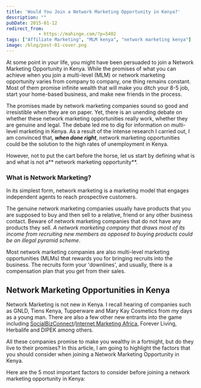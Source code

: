 ```yaml
---
title: 'Would You Join a Network Marketing Opportunity in Kenya?'
description: ""
pubDate: 2015-01-12
redirect_from:
            - https://mahinge.com/?p=5402
tags: ["Affiliate Marketing", "MLM kenya", "network marketing kenya"]
image: /blog/post-01-cover.png
---
```

At some point in your life, you might have been persuaded to join a Network Marketing Opportunity in Kenya. While the promises of what you can achieve when you join a multi-level (MLM) or network marketing opportunity varies from company to company, one thing remains constant. Most of them promise infinite wealth that will make you ditch your 8-5 job, start your home-based business, and make new friends in the process.

The promises made by network marketing companies sound so good and irresistible when they are on paper. Yet, there is an unending debate on whether these network marketing opportunities really work, whether they are genuine and legal. The debate led me to dig for information on multi-level marketing in Kenya. As a result of the intense research I carried out, I am convinced that, _**when done right**_, network marketing opportunities could be the solution to the high rates of unemployment in Kenya.

However, not to put the cart before the horse, let us start by defining what is and what is not a** network marketing opportunity**.

### What is Network Marketing?

In its simplest form, network marketing is a marketing model that engages independent agents to reach prospective customers.

The genuine network marketing companies usually have products that you are supposed to buy and then sell to a relative, friend or any other business contact. Beware of network marketing companies that do not have any products they sell. _A network marketing company that draws most of its income from recruiting new members as opposed to buying products could be an illegal pyramid scheme_.

Most network marketing companies are also multi-level marketing opportunities (MLMs) that rewards you for bringing recruits into the business. The recruits form your 'downlines', and usually, there is a compensation plan that you get from their sales.

## Network Marketing Opportunities in Kenya

Network Marketing is not new in Kenya. I recall hearing of companies such as GNLD, Tiens Kenya, Tupperware and Mary Kay Cosmetics from my days as a young man. There are also a few other new entrants into the game including [SocialBizConnect](https://mahinge.com/socialbizconnect-sbc-kenya-review/ "sbc kenya")/[Internet Marketing Africa](https://mahinge.com/5-reasons-trust-internet-marketing-africa/), Forever Living, Herbalife and DIPEK among others.

All these companies promise to make you wealthy in a fortnight, but do they live to their promises? In this article, I am going to highlight the factors that you should consider when joining a Network Marketing Opportunity in Kenya.

Here are the 5 most important factors to consider before joining a network marketing opportunity in Kenya:
